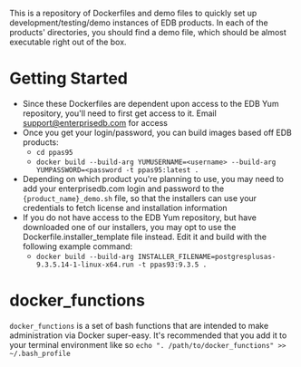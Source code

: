 This is a repository of Dockerfiles and demo files to quickly set up development/testing/demo instances of EDB products.  In each of the products' directories, you should find a demo file, which should be almost executable right out of the box.

# Getting Started
* Since these Dockerfiles are dependent upon access to the EDB Yum repository, you'll need to first get access to it.  Email support@enterprisedb.com for access
* Once you get your login/password, you can build images based off EDB products:
  * `cd ppas95`
  * `docker build --build-arg YUMUSERNAME=<username> --build-arg YUMPASSWORD=<password -t ppas95:latest .`
* Depending on which product you're planning to use, you may need to add your enterprisedb.com login and password to the `{product_name}_demo.sh` file, so that the installers can use your credentials to fetch license and installation information
* If you do not have access to the EDB Yum repository, but have downloaded one of our installers, you may opt to use the Dockerfile.installer_template file instead.  Edit it and build with the following example command:
  * `docker build --build-arg INSTALLER_FILENAME=postgresplusas-9.3.5.14-1-linux-x64.run -t ppas93:9.3.5 .`

# docker_functions
`docker_functions` is a set of bash functions that are intended to make administration via Docker super-easy.  It's recommended that you add it to your terminal environment like so `echo ". /path/to/docker_functions" >> ~/.bash_profile`
